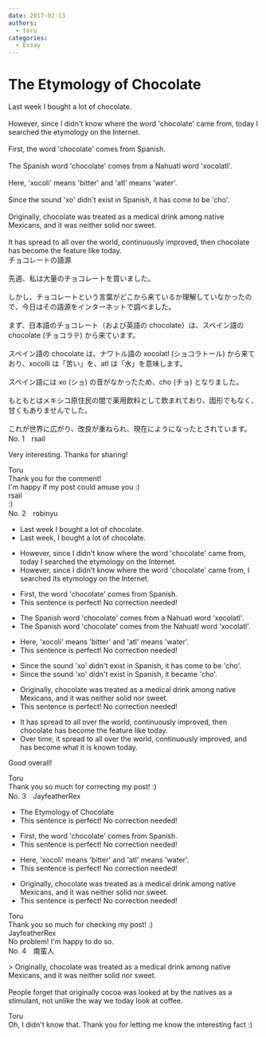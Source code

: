 ```yaml
---
date: 2017-02-13
authors:
  - toru
categories:
  - Essay
---
```


<h1 id="subject_show">The Etymology of Chocolate</h1>
<div class="date" hidden>Feb 13, 2017 22:24</div>
<div id="post"><div id="body_show_ori">
Last week I bought a lot of chocolate.<br/><br/>However, since I didn't know where the word 'chocolate' came from, today I searched the etymology on the Internet.<br/><br/>First, the word 'chocolate' comes from Spanish.<br/><br/>The Spanish word 'chocolate' comes from a Nahuatl word 'xocolatl'.<br/><br/>Here, 'xocoli' means 'bitter' and 'atl' means 'water'.<br/><br/>Since the sound 'xo' didn't exist in Spanish, it has come to be 'cho'.<br/><br/>Originally, chocolate was treated as a medical drink among native Mexicans, and it was neither solid nor sweet.<br/><br/>It has spread to all over the world, continuously improved, then chocolate has become the feature like today.
</div></div>

<!-- more -->

<div id="post_ja"><div id="body_show_mo">
チョコレートの語源<br/><br/>先週、私は大量のチョコレートを買いました。<br/><br/>しかし、チョコレートという言葉がどこから来ているか理解していなかったので、今日はその語源をインターネットで調べました。<br/><br/>まず、日本語のチョコレート（および英語の chocolate）は、スペイン語の chocolate (チョコラテ) から来ています。<br/><br/>スペイン語の chocolate は、ナワトル語の xocolatl (ショコラトール) から来ており、xocolli は「苦い」を、atl は「水」を意味します。<br/><br/>スペイン語には xo (ショ) の音がなかったため、cho (チョ) となりました。<br/><br/>もともとはメキシコ原住民の間で薬用飲料として飲まれており、固形でもなく、甘くもありませんでした。<br/><br/>これが世界に広がり、改良が重ねられ、現在にようになったとされています。
</div></div>
<div id="block"><div class="first_name"> No. 1　<span class="just_name">rsail</span></div><div id="block2">
<p class="comment_small">
 Very interesting. Thanks for sharing!
</p>

</div><div class="name"><span class="just_name">Toru</span><br>
Thank you for the comment!<br/>I'm happy if my post could amuse you :)
</div>
<div class="name"><span class="just_name">rsail</span><br>
:) 
</div>
</div>
<div id="block"><div class="first_name"> No. 2　<span class="just_name">robinyu</span></div><div id="block2">
<ul class="correction_field">
<li class="incorrect">Last week I bought a lot of chocolate.</li>
<li class="corrected correct">
Last week<span class="f_red">,</span> I bought a lot of chocolate.
</li>
</ul>
<ul class="correction_field">
<li class="incorrect">However, since I didn't know where the word 'chocolate' came from, today I searched the etymology on the Internet.</li>
<li class="corrected correct">
However, since I didn't know where the word 'chocolate' came from, I searched <span class="f_red">its </span>etymology on the Internet.
</li>
</ul>
<ul class="correction_field">
<li class="incorrect">First, the word 'chocolate' comes from Spanish.</li>
<li class="corrected perfect">This sentence is perfect! No correction needed!</li>
</ul>
<ul class="correction_field">
<li class="incorrect">The Spanish word 'chocolate' comes from a Nahuatl word 'xocolatl'.</li>
<li class="corrected correct">
The Spanish word 'chocolate' comes from <span class="f_red">the</span> Nahuatl word 'xocolatl'.
</li>
</ul>
<ul class="correction_field">
<li class="incorrect">Here, 'xocoli' means 'bitter' and 'atl' means 'water'.</li>
<li class="corrected perfect">This sentence is perfect! No correction needed!</li>
</ul>
<ul class="correction_field">
<li class="incorrect">Since the sound 'xo' didn't exist in Spanish, it has come to be 'cho'.</li>
<li class="corrected correct">
Since the sound 'xo' didn't exist in Spanish, it <span class="f_red">became</span> 'cho'.
</li>
</ul>
<ul class="correction_field">
<li class="incorrect">Originally, chocolate was treated as a medical drink among native Mexicans, and it was neither solid nor sweet.</li>
<li class="corrected perfect">This sentence is perfect! No correction needed!</li>
</ul>
<ul class="correction_field">
<li class="incorrect">It has spread to all over the world, continuously improved, then chocolate has become the feature like today.</li>
<li class="corrected correct">
<span class="f_red">Over time, it</span> spread to all over the world, continuously improved, <span class="f_red">and has become what it is known today.</span>
</li>
</ul>
<p class="comment_small">
 Good overall!
</p>

</div><div class="name"><span class="just_name">Toru</span><br>
Thank you so much for correcting my post! :)
</div>
</div>
<div id="block"><div class="first_name"> No. 3　<span class="just_name">JayfeatherRex</span></div><div id="block2">
<ul class="correction_field">
<li class="incorrect">The Etymology of Chocolate</li>
<li class="corrected perfect">This sentence is perfect! No correction needed!</li>
</ul>
<ul class="correction_field">
<li class="incorrect">First, the word 'chocolate' comes from Spanish.</li>
<li class="corrected perfect">This sentence is perfect! No correction needed!</li>
</ul>
<ul class="correction_field">
<li class="incorrect">Here, 'xocoli' means 'bitter' and 'atl' means 'water'.</li>
<li class="corrected perfect">This sentence is perfect! No correction needed!</li>
</ul>
<ul class="correction_field">
<li class="incorrect">Originally, chocolate was treated as a medical drink among native Mexicans, and it was neither solid nor sweet.</li>
<li class="corrected perfect">This sentence is perfect! No correction needed!</li>
</ul>
</div><div class="name"><span class="just_name">Toru</span><br>
Thank you so much for checking my post! :)
</div>
<div class="name"><span class="just_name">JayfeatherRex</span><br>
No problem!  I'm happy to do so.
</div>
</div>
<div id="block"><div class="first_name"> No. 4　<span class="just_name">南蛮人</span></div><div id="block2">
<p class="comment_small">
 &gt; Originally, chocolate was treated as a medical drink among native Mexicans, and it was neither solid nor sweet.
 <br/>
 <br/>
 People forget that originally cocoa was looked at by the natives as a stimulant, not unlike the way we today look at coffee.
</p>

</div><div class="name"><span class="just_name">Toru</span><br>
Oh, I didn't know that. Thank you for letting me know the interesting fact :)
</div>
</div>
